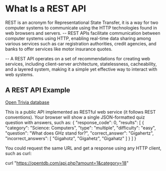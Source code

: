 # What Is a REST API

REST is an acronym for Representational State Transfer, it is a way for two computer systems to communicate using the HTTP technologies found in web browsers and servers.
-- REST APIs facilitate communication between computer systems using HTTP, enabling real-time data sharing among various services such as car registration authorities, credit agencies, and banks to offer services like motor insurance quotes.

-- A REST API operates on a set of recommendations for creating web services, including client-server architecture, statelessness, cacheability, and a layered system, making it a simple yet effective way to interact with web systems.

## A REST API Example
<a href="https://opentdb.com/api.php?amount=1&category=18">Open Trivia database</a>

This is a public API implemented as RESTful web service (it follows REST conventions). Your browser will show a single JSON-formatted quiz question with answers, such as:
{
  "response_code": 0,
  "results": [
    {
      "category": "Science: Computers",
      "type": "multiple",
      "difficulty": "easy",
      "question": "What does GHz stand for?",
      "correct_answer": "Gigahertz",
      "incorrect_answers": [
        "Gigahotz",
        "Gigahetz",
        "Gigahatz"
      ]
    }
  ]
}

You could request the same URL and get a response using any HTTP client, such as curl:

curl "https://opentdb.com/api.php?amount=1&category=18"
